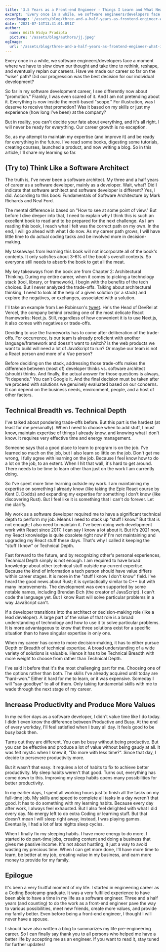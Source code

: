 ```yaml
---
title: '3.5 Years as a Front-end Engineer - Things I Learn and What Next?'
excerpt: 'Every once in a while, we software engineers/developers face a moment where we have to slow down our thought and take a time to rethink, reshape, and eventually replan our careers.'
coverImage: '/assets/blog/three-and-a-half-years-as-frontend-engineer-what-i-learn/cover-image.png'
date: '2021-07-14T13:31:01.891Z'
author:
  name: Adith Widya Pradipta
  picture: '/assets/blog/authors/jj.jpeg'
ogImage:
  url: '/assets/blog/three-and-a-half-years-as-frontend-engineer-what-i-learn/cover-image.png'
---
```


Every once in a while, we software engineers/developers face a moment where we have to slow down our thought and take time to rethink, reshape, and eventually replan our careers. Have we made our career so far on the "wise" path? Did our progression was the best decision for our individual development?

So far in my software development career, I see differently now about "promotion." Frankly, I was even scared of it. And I am not pretending about it. Everything is now inside the merit-based "scope." For illustration, was I deserve to receive that promotion? Was it based on my skills or just my experience (how long I've been) at the company?

But in reality, you can't decide your fate about everything, and it's all right. I will never be ready for everything. Our career growth is no exception.

So, as my attempt to maintain my expertise (and improve it) and be ready for everything in the future. I've read some books, digesting some tutorials, creating courses, launched a product, and now writing a blog. So in this article, I'll share my learning so far.

## (Try to) Think Like a Software Architect
The truth is, I've never been a software architect. My three and a half years of career as a software developer, mainly as a developer. Wait, what? Did I indicate that software architect and software developer is different? Yes, I did. According to this book: Fundamentals of Software Architecture by Mark Richards and Neal Ford. 

The mental difference is based on "How to see at some point of view." But before I dive deeper into that, I need to explain why I think this is such an excellent book to read and to be prepared for the next challenge. As I am reading this book, I reach what I felt was the correct path on my own. In the end, I will go ahead with what I do now. As my career path grows, I will have little time to do actual coding tasks and be involved more in decision-making.

My takeaways from learning this book will not incorporate all of the book's contents. It only satisfies about 3-6% of the book's overall contexts. So everyone still needs to absorb the book to get all the meat.

My key takeaways from the book are from Chapter 2: Architectural Thinking. During my entire career, when it comes to picking a technology stack (tool, library, or framework), I begin with the benefits of the tech choices. But I never analyzed the trade-offs. Talking about architectural thinking, I need to look at the help of a given solution (or a stack) and explore the negatives, or exchanges, associated with a solution.

I'll take an example from Lee Robinson's [tweet](https://twitter.com/leeerob/status/1412048627212505089?s=20). He's the Head of DevRel at Vercel, the company behind creating one of the most delicate React frameworks: Next.js. Still, regardless of how convenient it is to use Next.js, it also comes with negatives or trade-offs.

Deciding to use the frameworks has to come after deliberation of the trade-offs. For occurrence, is our team is already proficient with another language/framework and doesn't want to switch? Is the web products we want to build will need a lot of JavaScript to run? Or maybe our team is not a React person and more of a Vue person?

Before deciding on the stack, addressing those trade-offs makes the difference between (most of) developer thinks vs. software architect (should) thinks. And finally, the actual answer for those questions is always, "It depends." You can't Google it. And the final decision must be taken after we proceed with solutions we genuinely evaluated based on our concerns. It can depend on the business needs, environment, people, and a host of other factors.

## Technical Breadth vs. Technical Depth
I've talked about pondering trade-offs before. But this part is the hardest (at least for me personally). When I need to choose when to add stuff, I must know, maintain expertise of things I already know, and knowing what I don't know. It requires very effective time and energy management.

Someone says that a good place to learn to program is on the job. I've learned so much on the job, but I also learn so little on the job. Don't get me wrong, I fully agree with learning on the job. Because I feel know how to do a lot on the job, to an extent. When I hit that wall, it's hard to get around. There needs to be time to learn other than just on the work I am currently doing.

So I've spent more time learning outside my work. I am maintaining my expertise on something I already know (like taking the Epic React course by Kent C. Dodds) and expanding my expertise for something I don't know (like discovering Rust). But I feel like it is something that I can't do forever. Let me clarify.

My work as a software developer required me to have a significant technical depth to perform my job. Means I need to stack up "stuff I know." But that is not enough; I also need to maintain it. I've been doing web development work with React since 2017. I can say I know a lot about it. But it's 2021 now, my React knowledge is quite obsolete right now if I'm not maintaining and upgrading my React stuff these days. That's why I called it keeping the "stuff I know" or Technical Depth.

Fast forward to the future, and by recognizing other's personal experiences, Technical Depth simply is not enough. I am required to have broad knowledge about other technical stuff outside my current expertise. Because the kind of information a tech person should have value differs within career stages. It is more in the "stuff I know I don't know" field. I've heard the good news about Rust; it is syntactically similar to C++ but with many improvements. The development was even supported by some notable names, including Brendan Eich (the creator of JavaScript). I can't code the language yet. But I know Rust will solve particular problems in a way JavaScript can't.

If a developer transitions into the architect or decision-making role (like a lead developer). A large part of the value of that role is a broad understanding of technology and how to use it to solve particular problems. It is more advantageous to know that three solutions exist for a specific situation than to have singular expertise in only one.

When my career has come to more decision-making, it has to either pursue Depth or Breadth of technical expertise. A broad understanding of a wide variety of solutions is valuable. Hence it has to be Technical Breadth with more weight to choose from rather than Technical Depth.

I've said it before that it's the most challenging part for me. Choosing one of the options rather than both. The skills I've already acquired until today are "hard-won." Either it hard for me to learn, or it was expensive. Someday I will "say goodbye" to all of them. Only taking fundamental skills with me to wade through the next stage of my career.

## Increase Productivity and Produce More Values
In my earlier days as a software developer, I didn't value time like I do today. I didn't even know the difference between Productive and Busy. At the end of every workday, I'll feel satisfied when I busy all day. It feels good to be busy back then.

Turns out they are different. You can be busy without being productive. But you can be effective and produce a lot of value without being gaudy at all. It was felt mystic when I knew it, "Do more with less time?". Since that day, I decide to persevere productivity more.

But it wasn't that easy. It requires a lot of habits to fix to achieve better productivity. My sleep habits weren't that good. Turns out, everything has come down to this. Improving my sleep habits opens many possibilities for better productivity.

In my earlier days, I spent all working hours just to finish all the tasks on my full-time job. My skills and speed to complete all tasks in a day weren't that good. It has to do something with my learning habits. Because every day after work, I always feel exhausted. But I also feel delighted with what I did every day. No energy left to do extra Coding or learning stuff. But that doesn't mean I will sleep right away; instead, I was playing games. Eventually, I had a lot of late nights sleep cycles.

When I finally fix my sleeping habits. I have more energy to do more. I started to do part-time jobs, creating content and doing a business that gives me passive income. It's not about hustling; it just a way to avoid wasting my precious time. When I can get more done, I'll have more time to learn, be better at my job, creating value in my business, and earn more money to provide for my family.

## Epilogue
It's been a very fruitful moment of my life. I started in engineering career as a Coding Bootcamp graduate. It was a very fulfilled experience to have been able to have a time in my life as a software engineer. Three and a half years (and counting) to do the work as a front-end engineer pave the way to various possibilities, meet new friends, create more values, and provide my family better. Even before being a front-end engineer, I thought I will never have a spouse.

I should have also written a blog to summarizes my life pre-engineering career. So I can finally say thank you to all persons who helped me have a better life by accepting me as an engineer. If you want to read it, stay tuned for further updates!